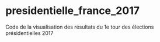 # presidentielle_france_2017
Code de la visualisation des résultats du 1e tour des élections présidentielles 2017
